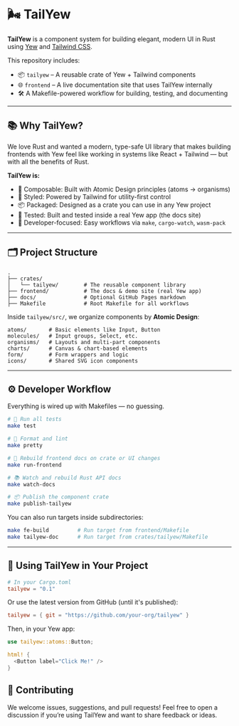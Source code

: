 <!-- README.md -->
# 🌬️ TailYew

**TailYew** is a component system for building elegant, modern UI in Rust using [Yew](https://yew.rs/) and [Tailwind CSS](https://tailwindcss.com/).

This repository includes:

- 📦 `tailyew` – A reusable crate of Yew + Tailwind components
- 🌐 `frontend` – A live documentation site that uses TailYew internally
- 🛠️ A Makefile-powered workflow for building, testing, and documenting

---

## 📚 Why TailYew?

We love Rust and wanted a modern, type-safe UI library that makes building frontends with Yew feel like working in systems like React + Tailwind — but with all the benefits of Rust.

**TailYew is:**

- 🔩 Composable: Built with Atomic Design principles (atoms → organisms)
- 💅 Styled: Powered by Tailwind for utility-first control
- 📦 Packaged: Designed as a crate you can use in any Yew project
- 🧪 Tested: Built and tested inside a real Yew app (the docs site)
- 🧰 Developer-focused: Easy workflows via `make`, `cargo-watch`, `wasm-pack`

---

## 🗂️ Project Structure

```
.
├── crates/
│   └── tailyew/        # The reusable component library
├── frontend/           # The docs & demo site (real Yew app)
├── docs/               # Optional GitHub Pages markdown
├── Makefile            # Root Makefile for all workflows
```

Inside `tailyew/src/`, we organize components by **Atomic Design**:

```
atoms/       # Basic elements like Input, Button
molecules/   # Input groups, Select, etc.
organisms/   # Layouts and multi-part components
charts/      # Canvas & chart-based elements
form/        # Form wrappers and logic
icons/       # Shared SVG icon components
```

---

## ⚙️ Developer Workflow

Everything is wired up with Makefiles — no guessing.

```bash
# 🧪 Run all tests
make test

# 📐 Format and lint
make pretty

# 🔁 Rebuild frontend docs on crate or UI changes
make run-frontend

# 📚 Watch and rebuild Rust API docs
make watch-docs

# 📦 Publish the component crate
make publish-tailyew
```

You can also run targets inside subdirectories:

```bash
make fe-build         # Run target from frontend/Makefile
make tailyew-doc      # Run target from crates/tailyew/Makefile
```

---

## 🧱 Using TailYew in Your Project

```toml
# In your Cargo.toml
tailyew = "0.1"
```

Or use the latest version from GitHub (until it's published):

```toml
tailyew = { git = "https://github.com/your-org/tailyew" }
```

Then, in your Yew app:

```rust
use tailyew::atoms::Button;

html! {
  <Button label="Click Me!" />
}
```


## 🤝 Contributing

We welcome issues, suggestions, and pull requests! Feel free to open a discussion if you’re using TailYew and want to share feedback or ideas.

